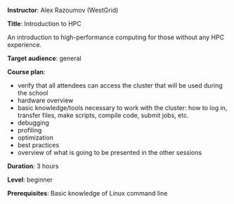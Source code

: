 **Instructor**: Alex Razoumov (WestGrid)

**Title**: Introduction to HPC

An introduction to high-performance computing for those without any HPC experience.

**Target audience**: general

**Course plan**:
- verify that all attendees can access the cluster that will be used during the school
- hardware overview
- basic knowledge/tools necessary to work with the cluster: how to log in, transfer files, make scripts,
  compile code, submit jobs, etc.
- debugging
- profiling
- optimization
- best practices
- overview of what is going to be presented in the other sessions

**Duration**: 3 hours

**Level**: beginner

**Prerequisites**: Basic knowledge of Linux command line
